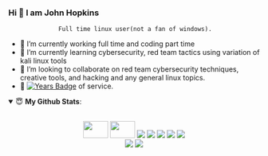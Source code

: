 <!--

#![Anurag's github stats](https://github-readme-stats.vercel.app/api?username=hkyinked&show_icons=true&theme=radical)

---

---

**hkyinked/hkyinked** is a ✨ _special_ ✨ repository because its `README.md` (this file) appears on your GitHub profile.

Here are some ideas to get you started:

- 🔭 I’m currently working on ...
- 🌱 I’m currently learning ...
- 👯 I’m looking to collaborate on ...
- 🤔 I’m looking for help with ...
- 💬 Ask me about ...
- 📫 How to reach me: ...
- 😄 Pronouns: ...
- ⚡ Fun fact: ...
-->

   ### Hi 👋 I am John Hopkins
                  Full time linux user(not a fan of windows).
- 🔭 I’m currently working full time and coding part time
- 🌱 I’m currently learning cybersecurity, red team tactics using variation of kali linux tools
- 🤝 I’m looking to collaborate on red team cybersecurity techniques, creative tools, and hacking and any general linux topics. 
- 🤝 [![Years Badge](https://badges.pufler.dev/years/hkyinked)](https://badges.pufler.dev) of service.

<details open>
 <summary> 😇 <b>My Github Stats</b>: </summary>
<br><p align = "center">
<img height="34" width="50" src="https://simpleicons.org/icons/docker.svg" />  <img height="34" width="50" src="https://simpleicons.org/icons/raspberrypi.svg" />   
<img src = "https://img.shields.io/badge/arch-1793D1?logo=arch-linux&logoColor=red&style=for-the-badge">  <img src = "https://img.shields.io/badge/python%20-%2314354C.svg?&style=for-the-badge&logo=python&logoColor=red">  <img src = "https://img.shields.io/badge/javascript%20-%23323330.svg?&style=for-the-badge&logo=javascript&logoColor=red">  <img src = "https://img.shields.io/badge/shell_script%20-%23121011.svg?&style=for-the-badge&logo=gnu-bash&logoColor=red">  <img src = "https://img.shields.io/badge/linkedin-%230077B5.svg?&style=for-the-badge&logo=linkedin&logoColor=red">
<br>

  <img src = "https://github-readme-stats.vercel.app/api?username=hkyinked&show_icons=true&theme=tokyonight&line_height=27">
  <img src = "https://github-readme-stats.vercel.app/api/top-langs/?username=hkyinked&hide=css,java,html&theme=tokyonight">
</p>
<!--
</details>

<details> 

<!--
[<img src = "https://img.shields.io/badge/arch-1793D1?logo=arch-linux&logoColor=white&style=for-the-badge">](https://www.nerdyjwebdesign.com)[<img src="https://img.shields.io/badge/twitter-%231DA1F2.svg?&style=for-the-badge&logo=twitter&logoColor=white" />](https://twitter.com/USERNAME) [<img src="https://img.shields.io/badge/python-%233776AB.svg?&style=for-the-badge&logo=python&logoColor=white" />][<img src="https://img.shields.io/badge/linkedin-%230077B5.svg?&style=for-the-badge&logo=linkedin&logoColor=white" />](https://www.linkedin.com/in/john-hopkins-414749126/) [<img src = "https://img.shields.io/badge/instagram-%23E4405F.svg?&style=for-the-badge&logo=instagram&logoColor=white">](https://www.instagram.com/USERNAME/) 
-->
